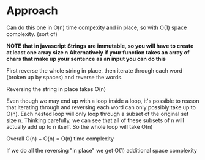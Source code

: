 # Approach

Can do this one in O(n) time compexity and in place, so with O(1) space complexity. (sort of)

**NOTE that in javascript Strings are immutable, so you will have to create at least one array size n**
**Alternatively if your function takes an array of chars that make up your sentence as an input you can do this**


First reverse the whole string in place, then iterate through each word (broken up by spaces)
and reverse the words.

Reversing the string in place takes O(n)

Even though we may end up with a loop inside
a loop, it's possible to reason that iterating through and reversing each word
can only possibly take up to O(n). Each nested loop will only loop through a subset
of the original set size n. Thinking carefully, we can see that all of these subsets of n
will actually add up to n itself. So the whole loop will take O(n)

Overall O(n) + O(n) = O(n) time complexity

If we do all the reversing "in place" we get O(1) additional space complexity
